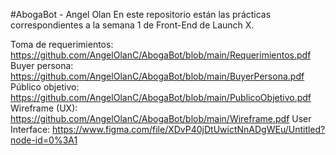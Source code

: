 #AbogaBot - Angel Olan
En este repositorio están las prácticas correspondientes a la semana 1 de Front-End de Launch X.

Toma de requerimientos: https://github.com/AngelOlanC/AbogaBot/blob/main/Requerimientos.pdf
Buyer persona: https://github.com/AngelOlanC/AbogaBot/blob/main/BuyerPersona.pdf
Público objetivo: https://github.com/AngelOlanC/AbogaBot/blob/main/PublicoObjetivo.pdf
Wireframe (UX): https://github.com/AngelOlanC/AbogaBot/blob/main/Wireframe.pdf
User Interface: https://www.figma.com/file/XDvP40jDtUwictNnADgWEu/Untitled?node-id=0%3A1
